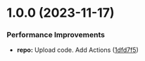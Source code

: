 # 1.0.0 (2023-11-17)


### Performance Improvements

* **repo:** Upload code. Add Actions ([1dfd7f5](https://github.com/hackwish/docker-mailserver-posteio/commit/1dfd7f5ae1d2af8c2a90bc6f7347f8f3fb8c7616))
